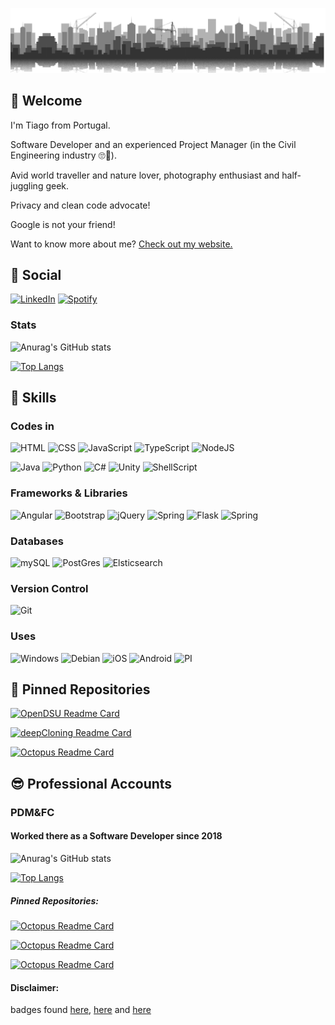 [![Tiago's GitHub Banner](./assets/banner.png)](https://www.pdmfc.com)

## :wave: Welcome

I'm Tiago from Portugal.

Software Developer and an experienced Project Manager (in the Civil Engineering industry :roll_eyes::monocle_face:).

Avid world traveller and nature lover, photography enthusiast and half-juggling geek.

Privacy and clean code advocate!

Google is not your friend!

Want to know more about me? [Check out my website.](https://www.pdmfc.com/)



## :shushing_face: Social

[![LinkedIn](https://img.shields.io/badge/LinkedIn-0077B5?style=for-the-badge&logo=linkedin&logoColor=white)](https://www.linkedin.com/TiagoVenceslau)
[![Spotify](https://img.shields.io/badge/Spotify-1ED760?&style=for-the-badge&logo=spotify&logoColor=white)](https://www.linkedin.com/TiagoVenceslau)

### Stats

![Anurag's GitHub stats](https://github-readme-stats.vercel.app/api?username=TiagoVenceslau&show_icons=true)

[![Top Langs](https://github-readme-stats.vercel.app/api/top-langs/?username=TiagoVenceslau)](https://github.com/anuraghazra/github-readme-stats)





## 💼 Skills

### Codes in

![HTML](https://img.shields.io/badge/HTML5-E34F26?style=for-the-badge&logo=html5&logoColor=white)
![CSS](https://img.shields.io/badge/CSS3-1572B6?style=for-the-badge&logo=css3&logoColor=white)
![JavaScript](https://img.shields.io/badge/JavaScript-F7DF1E?style=for-the-badge&logo=javascript&logoColor=black)
![TypeScript](https://img.shields.io/badge/TypeScript-007ACC?style=for-the-badge&logo=typescript&logoColor=white)
![NodeJS](https://img.shields.io/badge/Node.js-43853D?style=for-the-badge&logo=node.js&logoColor=white)

![Java](https://img.shields.io/badge/Java-ED8B00?style=for-the-badge&logo=java&logoColor=white)
![Python](https://img.shields.io/badge/Python-14354C?style=for-the-badge&logo=python&logoColor=white)
![C#](https://img.shields.io/badge/C%23-239120?style=for-the-badge&logo=c-sharp&logoColor=white)
![Unity](https://img.shields.io/badge/Unity-100000?style=for-the-badge&logo=unity&logoColor=white)
![ShellScript](https://img.shields.io/badge/Shell_Script-121011?style=for-the-badge&logo=gnu-bash&logoColor=white)


### Frameworks & Libraries

![Angular](https://img.shields.io/badge/Angular-DD0031?style=for-the-badge&logo=angular&logoColor=white)
![Bootstrap](https://img.shields.io/badge/Bootstrap-563D7C?style=for-the-badge&logo=bootstrap&logoColor=white)
![jQuery](https://img.shields.io/badge/jQuery-0769AD?style=for-the-badge&logo=jquery&logoColor=white)
![Spring](https://img.shields.io/badge/Spring-6DB33F?style=for-the-badge&logo=spring&logoColor=white)
![Flask](https://img.shields.io/badge/Flask-000000?style=for-the-badge&logo=flask&logoColor=white)
![Spring](https://img.shields.io/badge/Spring-6DB33F?style=for-the-badge&logo=spring&logoColor=white)

### Databases 

![mySQL](https://img.shields.io/badge/MySQL-00000F?style=for-the-badge&logo=mysql&logoColor=white)
![PostGres](https://img.shields.io/badge/PostgreSQL-316192?style=for-the-badge&logo=postgresql&logoColor=white)
![Elsticsearch](https://img.shields.io/badge/-ElasticSearch-005571?style=for-the-badge&logo=elasticsearch)


### Version Control

![Git](https://img.shields.io/badge/git-%23F05033.svg?style=for-the-badge&logo=git&logoColor=white)


### Uses

![Windows](https://img.shields.io/badge/Windows-0078D6?style=for-the-badge&logo=windows&logoColor=white)
![Debian](https://img.shields.io/badge/Debian-D70A53?style=for-the-badge&logo=debian&logoColor=white)
![iOS](https://img.shields.io/badge/iOS-000000?style=for-the-badge&logo=ios&logoColor=white)
![Android](https://img.shields.io/badge/Android-3DDC84?style=for-the-badge&logo=android&logoColor=white)
![PI](https://img.shields.io/badge/-RaspberryPi-C51A4A?style=for-the-badge&logo=Raspberry-Pi)

## 📌 Pinned Repositories

[![OpenDSU Readme Card](https://github-readme-stats.vercel.app/api/pin/?username=TiagoVenceslau&repo=OpenDSU)](https://github.com/anuraghazra/github-readme-stats)

[![deepCloning Readme Card](https://github-readme-stats.vercel.app/api/pin/?username=TiagoVenceslau&repo=DeepCloning)](https://github.com/anuraghazra/github-readme-stats)

[![Octopus Readme Card](https://github-readme-stats.vercel.app/api/pin/?username=TiagoVenceslau&repo=octopus)](https://github.com/anuraghazra/github-readme-stats)

## :sunglasses: Professional Accounts

### PDM&FC

#### Worked there as a Software Developer since 2018

![Anurag's GitHub stats](https://github-readme-stats.vercel.app/api?username=TiagoV-PDMFC&show_icons=true)

[![Top Langs](https://github-readme-stats.vercel.app/api/top-langs/?username=TiagoV-PDMFC)](https://github.com/anuraghazra/github-readme-stats)

##### Pinned Repositories:

[![Octopus Readme Card](https://github-readme-stats.vercel.app/api/pin/?username=PharmaLedger-IMI&repo=fgt-workspace)](https://github.com/anuraghazra/github-readme-stats)

[![Octopus Readme Card](https://github-readme-stats.vercel.app/api/pin/?username=PharmaLedger-IMI&repo=ctr-workspace)](https://github.com/anuraghazra/github-readme-stats)

[![Octopus Readme Card](https://github-readme-stats.vercel.app/api/pin/?username=PharmaLedger-IMI&repo=acdc-workspace)](https://github.com/anuraghazra/github-readme-stats)


#### Disclaimer:

badges found [here](https://dev.to/envoy_/150-badges-for-github-pnk), [here](https://github.com/alexandresanlim/Badges4-README.md-Profile#-social-) and [here](https://github.com/Ileriayo/markdown-badges)

